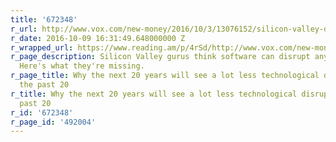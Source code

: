 ```yaml
---
title: '672348'
r_url: http://www.vox.com/new-money/2016/10/3/13076152/silicon-valley-disruption-slow
r_date: 2016-10-09 16:31:49.648000000 Z
r_wrapped_url: https://www.reading.am/p/4rSd/http://www.vox.com/new-money/2016/10/3/13076152/silicon-valley-disruption-slow
r_page_description: Silicon Valley gurus think software can disrupt any industry.
  Here's what they're missing.
r_page_title: Why the next 20 years will see a lot less technological disruption than
  the past 20
r_title: Why the next 20 years will see a lot less technological disruption than the
  past 20
r_id: '672348'
r_page_id: '492004'
---
```


